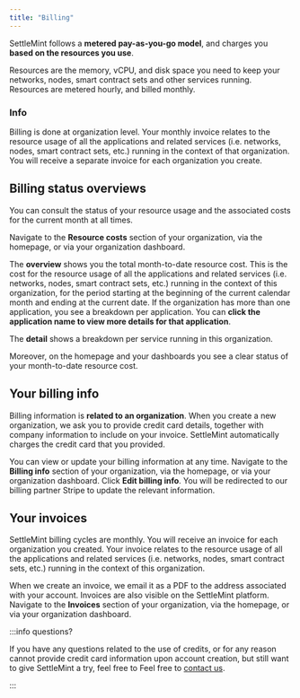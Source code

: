 ```yaml
---
title: "Billing"
---
```


SettleMint follows a **metered pay-as-you-go model**, and charges you **based on
the resources you use**.

Resources are the memory, vCPU, and disk space you need to keep your networks,
nodes, smart contract sets and other services running. Resources are metered
hourly, and billed monthly.

### Info

Billing is done at organization level. Your monthly invoice relates to the
resource usage of all the applications and related services (i.e. networks,
nodes, smart contract sets, etc.) running in the context of that organization.
You will receive a separate invoice for each organization you create.

## Billing status overviews

You can consult the status of your resource usage and the associated costs for
the current month at all times.

Navigate to the **Resource costs** section of your organization, via the
homepage, or via your organization dashboard.

The **overview** shows you the total month-to-date resource cost. This is the
cost for the resource usage of all the applications and related services (i.e.
networks, nodes, smart contract sets, etc.) running in the context of this
organization, for the period starting at the beginning of the current calendar
month and ending at the current date. If the organization has more than one
application, you see a breakdown per application. You can **click the
application name to view more details for that application**.

The **detail** shows a breakdown per service running in this organization.

Moreover, on the homepage and your dashboards you see a clear status of your
month-to-date resource cost.

## Your billing info

Billing information is **related to an organization**. When you create a new
organization, we ask you to provide credit card details, together with company
information to include on your invoice. SettleMint automatically charges the
credit card that you provided.

You can view or update your billing information at any time. Navigate to the
**Billing info** section of your organization, via the homepage, or via your
organization dashboard. Click **Edit billing info**. You will be redirected to
our billing partner Stripe to update the relevant information.

## Your invoices

SettleMint billing cycles are monthly. You will receive an invoice for each
organization you created. Your invoice relates to the resource usage of all the
applications and related services (i.e. networks, nodes, smart contract sets,
etc.) running in the context of this organization.

When we create an invoice, we email it as a PDF to the address associated with
your account. Invoices are also visible on the SettleMint platform. Navigate to
the **Invoices** section of your organization, via the homepage, or via your
organization dashboard.

:::info questions?

If you have any questions related to the use of credits, or for any reason
cannot provide credit card information upon account creation, but still want to
give SettleMint a try, feel free to Feel free to
[contact us](mailto:support@settlemint.com).

:::
